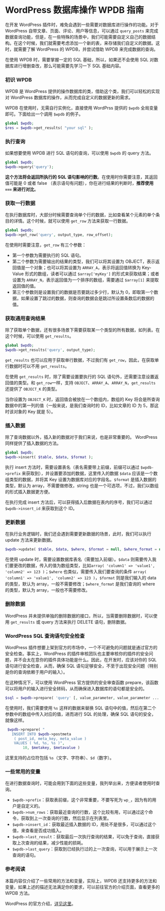 # WordPress 数据库操作 WPDB 指南


在开发 WordPress 插件时，难免会遇到一些需要对数据库进行操作的功能。对于 WordPress 自带文章、页面、评论、用户等信息，可以通过 `query_posts` 来完成数据查询功能，但是，在一些特殊的场景中，我们可能需要自定义自己的数据结构。在这个时候，我们就需要考虑添加一个新的表，来存储我们自定义的数据。这时，就需要了解 WordPress 的 WPDB，并尝试借助 WPDB 来完成数据的查询。

在使用 WPDB 时，需要掌握一定的 SQL 基础，所以，如果还不会使用 SQL 对数据库进行增删查改，那么可能需要先学习一下 SQL 基础内容。

### 初识 WPDB

WPDB 是 WordPress 提供的操作数据库的类，借助这个类，我们可以轻松的实现对 WordPress 数据库的操作，从而完成自定义的数据更新的需求。

WPDB 在使用时，无需自行实例化，直接使用 WordPrss 提供的 `$wpdb` 全局变量即可。下面给出一个调用 `$wpdb` 的例子。

```php
global $wpdb;
$res = $wpdb->get_results( "your sql" );
```

### 执行查询

如果想要使用 WPDB 进行 SQL 语句的查询，可以使用 `$wpdb` 的 query 方法。

```php
global $wpdb;
$wpdb->query('query');
```

**这个方法将会返回所执行的 SQL 语句影响的行数**。在使用时你需要注意，其返回值可能是 0 或者 false （表示语句有问题），你在进行结果的判断时，**推荐使用 `===` 来进行对比**。

### 获取一行数据

在执行数据库时，大部分时候需要查询单个行的数据，比如查看某个元素的单个条目的详情。这个时候，就可以使用 `get_row` 方法来获取一行数据。

```php
global $wpdb;
$wpdb->get_row('query', output_type, row_offset); 
```

在使用时需要注意，`get_row` 有三个参数：

- 第一个参数为需要执行的 SQL 语句。
- 第二个参数为需要输出的结果的类型，我们可以将其设置为 OBJECT，表示返回值是一个对象；也可以将其设置为 `ARRAY_A`，表示将返回值转换为 Key-Value 形式的数组，读者可以通过 `$array['myKey']` 的形式来获取结果；或者设置为 `ARRAY_N`，表示返回值为一个排序的数组，需要通过 `$array[1]` 来提取返回值的值。
- 第三个参数则是设置我们的数据是否要跳过多少行，默认为 0，即取第一个数据，如果设置了跳过的数据，则查询的数据会是跳过所设置条数后的数据的值。

### 获取通用查询结果

除了获取单个数据，还有很多场景下需要获取某一个类型的所有数据，如列表。在这个时候，可以使用 `get_results`。

```php
global $wpdb;
$wpdb->get_results('query', output_type);
```

`get_results` 也可以应用于获取单行数据，不过我们有 `get_row`，因此，在获取单行数据时可以不用 `get_results`。

在使用 `get_results` 时，除了需要设置要执行的 SQL 语句外，还需要注意设置返回值的类型。和 `get_row`一样，支持 `OBJECT`、`ARRAY_A`、`ARRAY_N`，`get_results` 还提供了 `OBJECT_K` 的类型。

当你设置为 `OBJECT_K` 时，返回值会被放在一个数组内，数组的 Key 将会是所查询数据中的第一列的值（一般来说，是我们查询时的 ID，比如文章的 ID 为 5，那这时该对象的 Key 就是 5）。 

### 插入数据

除了查询数据以外，插入新的数据对于我们来说，也是非常重要的。 WordPress 同样提供了插入数据的方法。

```php
global $wpdb;
$wpdb->insert( $table, $data, $format );
```

执行 insert 方法时，需要设置表名（表名需要带上前缀，前缀可以通过 `$wpdb->prefix` 来获取到），并设置要添加的数据，这里传入的数据 `$data` 应该是一个数组类型的数据，并将其 Key 设置为数据库对应的字段名。`$format` 是插入数据的类型，默认为 array，不需要做修改，string 也是一个可选项，不过，我们以数组的形式插入数据更方便。

在执行完成 insert 方法后，可以获得插入后数据在表内的序号，我们可以通过 `$wpdb->insert_id` 来获取到这个 ID。

### 更新数据

在执行业务逻辑时，我们还会遇到需要更新数据的场景，此时，我们可以执行 update 方法来更新数据。

```php
$wpdb->update( $table, $data, $where, $format = null, $where_format = null ); 
```

在使用 update 时，需要设置数据库表名（需要加入前缀）。`$data` 则需要传入我们要更改的数据，传入的值为数组类型，比如`array( 'column1' => 'value1', 'column2' => 123 )`；`$where` 也类似，需要传入我们要查询的条件 `array( 'column1' => 'value1', 'column2' => 123 )`，`$format` 则是我们输入的 data 的类型，默认为 array，一般不需要修改；`$where_format` 是我们查询的 where 的类型，默认为 array，一般也不需要修改。

### 删除数据

WordPress 并未提供单独的删除数据的接口，所以，当需要删除数据时，可以使用 `get_results` 或 query 方法来执行 DELETE 语句，删除数据。

### WordPress SQL 查询语句安全检查

WordPress 插件想要上架到官方的市场中，一个不可避免的问题就是通过官方的安全检查。事实上，WordPress 的插件审核团队也主要审核你的插件的安全问题，并不会太在意你的插件具体功能是什么。因此，在开发时，应该对你的 SQL 语句进行安全检查，从而，确保 SQL 语句足够安全，不至于出现安全问题（特别是你的查询依赖于用户的输入）。

在这种情况下，可以使用 WordPress 官方提供的安全审查函数 prepare，该函数可以将用户的输入进行安全转码，从而确保进入数据库的语句都是安全的。

```php
$sql = $wpdb->prepare( 'query' [, value_parameter, value_parameter ... ] );
```

在使用时，我们需要使用 `%s` 这样的数据来替换 SQL 语句中的值，然后在第二个参数中的数组中传入对应的值，进而进行 SQL 的处理，确保 SQL 语句的安全，就像这样。

```php
 $wpdb->prepare( "
   INSERT INTO $wpdb->postmeta
    ( post_id, meta_key, meta_value )
    VALUES ( %d, %s, %s )", 
        10, $metakey, $metavalue )
```

这里支持的占位符包括 `%s`（文字、字符串）、`$d`（数字）。

### 一些常用的变量

在进行数据查询时，可能会用到下面的这些变量，我列举出来，方便读者使用时查询。

- `$wpdb->prefix`：获取表前缀，这个非常重要，不要写死为 `wp_`，因为有的用户是自定义的。
- `$wpdb->num_rows`：获取最近查询的行数，这个比较有用，可以通过这个命令，获取到上一次查询的行数，然后显示在列表里。
- `$wpdb->insert_id`：获取最近插入数据的 ID，用处不是很多，可以通过这个值，来查看是否成功插入。
- `$wpdb->last_result`：获取最后一次执行查询的结果，可以免于查询，直接获取上次查询的结果，减少性能的损耗。
- `$wpdb->last_query`：获取到已经执行过的上一次查询，可以用于展示上一次查询的语句。

### 参考阅读

本篇内容仅介绍了一些常用的方法和变量，实际上，WPDB 还支持更多的方法和变量，如果上述的描述无法满足你的要求，可以前往官方的介绍页面，查看更多的 WPDB 方法。

WordPress 的官方介绍，[详见这里](https://codex.wordpress.org/Class_Reference/wpdb)。
